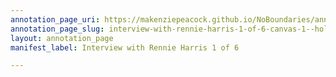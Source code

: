 ```yaml
---
annotation_page_uri: https://makenziepeacock.github.io/NoBoundaries/annotations/interview-with-rennie-harris-1-of-6-canvas-1--hold-this-up-here----.json
annotation_page_slug: interview-with-rennie-harris-1-of-6-canvas-1--hold-this-up-here----
layout: annotation_page
manifest_label: Interview with Rennie Harris 1 of 6

---
```

